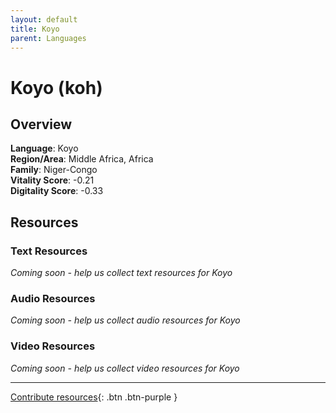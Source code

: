```yaml
---
layout: default
title: Koyo
parent: Languages
---
```


# Koyo (koh)

## Overview

**Language**: Koyo  
**Region/Area**: Middle Africa, Africa  
**Family**: Niger-Congo  
**Vitality Score**: -0.21  
**Digitality Score**: -0.33  

## Resources

### Text Resources
*Coming soon - help us collect text resources for Koyo*

### Audio Resources
*Coming soon - help us collect audio resources for Koyo*

### Video Resources
*Coming soon - help us collect video resources for Koyo*

---

[Contribute resources](https://fairtrain.github.io/){: .btn .btn-purple }
